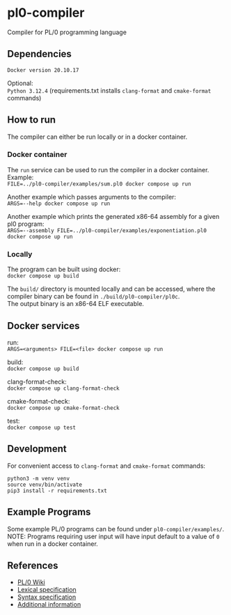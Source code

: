 # pl0-compiler
Compiler for PL/0 programming language

## Dependencies
`Docker version 20.10.17`

Optional:\
`Python 3.12.4` (requirements.txt installs `clang-format` and `cmake-format`
commands)

## How to run
The compiler can either be run locally or in a docker container.

### Docker container
The `run` service can be used to run the compiler in a docker container.
Example:\
`FILE=../pl0-compiler/examples/sum.pl0 docker compose up run`

Another example which passes arguments to the compiler:\
`ARGS=--help docker compose up run`

Another example which prints the generated x86-64 assembly for a given pl0
program:\
`ARGS=--assembly FILE=../pl0-compiler/examples/exponentiation.pl0 docker compose
up run`

### Locally
The program can be built using docker:\
`docker compose up build`

The `build/` directory is mounted locally and can be accessed, where the
compiler binary can be found in `./build/pl0-compiler/pl0c`.\
The output binary is an x86-64 ELF executable.

## Docker services
run:\
`ARGS=<arguments> FILE=<file> docker compose up run`

build:\
`docker compose up build`

clang-format-check:\
`docker compose up clang-format-check`

cmake-format-check:\
`docker compose up cmake-format-check`

test:\
`docker compose up test`

## Development
For convenient access to `clang-format` and `cmake-format` commands:
```
python3 -m venv venv
source venv/bin/activate
pip3 install -r requirements.txt
```

## Example Programs
Some example PL/0 programs can be found under `pl0-compiler/examples/`.\
NOTE: Programs requiring user input will have input default to a value of `0` when run
in a docker container.

## References
* [PL/0 Wiki](https://en.wikipedia.org/wiki/PL/0)
* [Lexical specification](https://courses.cs.washington.edu/courses/cse401/02sp/pl0/lex_orig.html)
* [Syntax specification](https://courses.cs.washington.edu/courses/cse401/02sp/pl0/bnf_orig.html)
* [Additional information](https://courses.cs.washington.edu/courses/cse401/02sp/pl0/proj.html)

